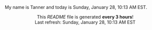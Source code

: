 My name is Tanner and today is Sunday, January 28, 10:13 AM EST.

<p align="center">This <i>README</i> file is generated <b>every 3 hours</b>!</br>Last refresh: Sunday, January 28, 10:13 AM EST<br /></p>

